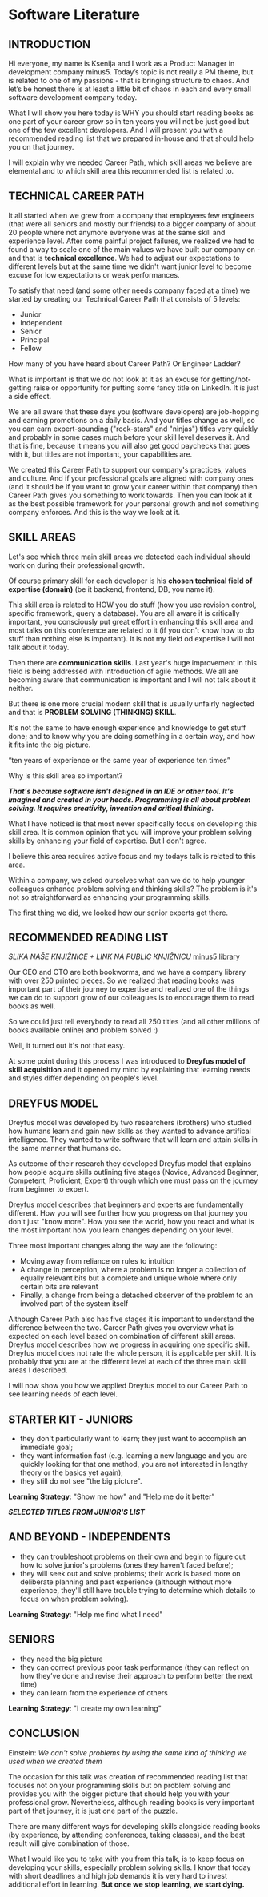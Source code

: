 # Software Literature

## INTRODUCTION
Hi everyone, my name is Ksenija and I work as a Product Manager in development company minus5. Today’s topic is not really a PM theme, but is related to one of my passions - that is bringing structure to chaos. And let’s be honest there is at least a little bit of chaos in each and every small software development company today.

What I will show you here today is WHY you should start reading books as one part of your career grow so in ten years you will not be just good but one of the few excellent developers.
And I will present you with a recommended reading list that we prepared in-house and that should help you on that journey.

I will explain why we needed Career Path, which skill areas we believe are elemental and to which skill area this recommended list is related to. 

## TECHNICAL CAREER PATH

It all started when we grew from a company that employees few engineers (that were all seniors and mostly our friends) to a bigger company of about 20 people where not anymore everyone was at the same skill and experience level. After some painful project failures, we realized we had to found a way to scale one of the main values we have built our company on - and that is **technical excellence**. We had to adjust our expectations to different levels but at the same time we didn't want junior level to become excuse for low expectations or weak performances.

To satisfy that need (and some other needs company faced at a time) we started by creating our Technical Career Path that consists of 5 levels:

* Junior
* Independent
* Senior
* Principal
* Fellow

How many of you have heard about Career Path? Or Engineer Ladder?

What is important is that we do not look at it as an excuse for getting/not-getting raise or opportunity for putting some fancy title on LinkedIn. It is just a side effect.

We are all aware that these days you (software developers) are job-hopping and earning promotions on a daily basis. And your titles change as well, so you can earn expert-sounding ("rock-stars" and "ninjas") titles very quickly and probably in some cases much before your skill level deserves it. And that is fine, because it means you will also get good paychecks that goes with it, but titles are not important, your capabilities are.

We created this Career Path to support our company's practices, values and culture. And if your professional goals are aligned with company ones (and it should be if you want to grow your career within that company) then Career Path gives you something to work towards. Then you can look at it as the best possible framework for your personal growth and not something company enforces. And this is the way we look at it.

## SKILL AREAS

Let's see which three main skill areas we detected each individual should work on during their professional growth.

Of course primary skill for each developer is his **chosen technical field of expertise (domain)** (be it backend, frontend, DB, you name it).  

This skill area is related to HOW you do stuff (how you use revision control, specific framework, query a database). You are all aware it is critically important, you consciously put great effort in enhancing this skill area and most talks on this conference are related to it (if you don't know how to do stuff than nothing else is important). It is not my field od expertise I will not talk about it today.

Then there are **communication skills**. Last year's huge improvement in this field is being addressed with introduction of agile methods. We all are becoming aware that communication is important and I will not talk about it neither.

But there is one more crucial modern skill that is usually unfairly neglected and that is **PROBLEM SOLVING (THINKING) SKILL**.

It's not the same to have enough experience and knowledge to get stuff done; and to know why you are doing something in a certain way, and how it fits into the big picture.
 
“ten years of experience or the same year of experience ten times”

Why is this skill area so important?

**_That's because software isn't designed in an IDE or other tool. It's imagined and created in your heads. Programming is all about problem solving. It requires creativity, invention and critical thinking._**

What I have noticed is that most never specifically focus on developing this skill area. It is common opinion that you will improve your problem solving skills by enhancing your field of expertise. But I don't agree. 

I believe this area requires active focus and my todays talk is related to this area.  

Within a company, we asked ourselves what can we do to help younger colleagues enhance problem solving and thinking skills? The problem is it's not so straightforward as enhancing your programming skills.

The first thing we did, we looked how our senior experts get there.  

## RECOMMENDED READING LIST

*SLIKA NAŠE KNJIŽNICE + LINK NA PUBLIC KNJIŽNICU*
[minus5 library](https://minus5.libib.com/)

Our CEO and CTO are both bookworms, and we have a company library with over 250 printed pieces. So we realized that reading books was important part of their journey to expertise and realized one of the things we can do to support grow of our colleagues is to encourage them to read books as well.

So we could just tell everybody to read all 250 titles (and all other millions of books available online) and problem solved :) 

Well, it turned out it's not that easy.

At some point during this process I was introduced to **Dreyfus model of skill acquisition** and it opened my mind by explaining that learning needs and styles differ depending on people's level. 

## DREYFUS MODEL

Dreyfus model was developed by two researchers (brothers) who studied how humans learn and gain new skills as they wanted to advance artifical intelligence. They wanted to write software that will learn and attain skills in the same manner that humans do.

As outcome of their research they developed Dreyfus model that explains how people acquire skills outlining five stages (Novice, Advanced Beginner, Competent, Proficient, Expert) through which one must pass on the journey from beginner to expert.

Dreyfus model describes that beginners and experts are fundamentally different. How you will see further how you progress on that journey you don't just "know more". How you see the world, how you react and what is the most important how you learn changes depending on your level. 

Three most important changes along the way are the following:

* Moving away from reliance on rules to intuition
* A change in perception, where a problem is no longer a collection of equally relevant bits but a complete and unique whole where only certain bits are relevant
* Finally, a change from being a detached observer of the problem to an involved part of the system itself

Although Career Path also has five stages it is important to understand the difference between the two. Career Path gives you overview what is expected on each level based on combination of different skill areas. Dreyfus model describes how we progress in acquiring one specific skill. 
Dreyfus model does not rate the whole person, it is applicable per skill. It is probably that you are at the different level at each of the three main skill areas I described. 

I will now show you how we applied Dreyfus model to our Career Path to see learning needs of each level.

## STARTER KIT - JUNIORS

* they don't particularly want to learn; they just want to accomplish an immediate goal;
* they want information fast (e.g. learning a new language and you are quickly looking for that one method, you are not interested in lengthy theory or the basics yet again);
* they still do not see "the big picture".

**Learning Strategy**: "Show me how" and "Help me do it better"

**_SELECTED TITLES FROM JUNIOR'S LIST_**

## AND BEYOND - INDEPENDENTS

* they can troubleshoot problems on their own and begin to figure out how to solve junior's problems (ones they haven't faced before);
* they will seek out and solve problems; their work is based more on deliberate planning and past experience (although without more experience, they'll still have trouble trying to determine which details to focus on when problem solving).

**Learning Strategy**: "Help me find what I need"

## SENIORS

* they need the big picture
* they can correct previous poor task performance (they can reflect on how they’ve done and revise their approach to perform better the next time)
* they can learn from the experience of others

**Learning Strategy**: "I create my own learning"


## CONCLUSION

Einstein: *We can't solve problems by using the same kind of thinking we used when we created them*

The occasion for this talk was creation of recommended reading list that focuses not on your programming skills but on problem solving and provides you with the bigger picture that should help you with your professional grow. Nevertheless, although reading books is very important part of that journey, it is just one part of the puzzle.

There are many different ways for developing skills alongside reading books (by experience, by attending conferences, taking classes), and the best result will give combination of those. 

What I would like you to take with you from this talk, is to keep focus on developing your skills, especially problem solving skills. 
I know that today with short deadlines and high job demands it is very hard to invest additional effort in learning. **But once we stop learning, we start dying.**

